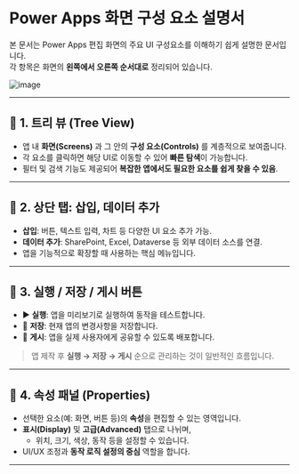# Power Apps 화면 구성 요소 설명서

본 문서는 Power Apps 편집 화면의 주요 UI 구성요소를 이해하기 쉽게 설명한 문서입니다.  
각 항목은 화면의 **왼쪽에서 오른쪽 순서대로** 정리되어 있습니다.

![image](https://github.com/user-attachments/assets/83e970c0-6243-41f4-b497-283e519d992f)

---

## 🔹 1. 트리 뷰 (Tree View)

- 앱 내 **화면(Screens)** 과 그 안의 **구성 요소(Controls)** 를 계층적으로 보여줍니다.
- 각 요소를 클릭하면 해당 UI로 이동할 수 있어 **빠른 탐색**이 가능합니다.
- 필터 및 검색 기능도 제공되어 **복잡한 앱에서도 필요한 요소를 쉽게 찾을 수 있음**.

---

## 🔹 2. 상단 탭: 삽입, 데이터 추가

- **삽입**: 버튼, 텍스트 입력, 차트 등 다양한 UI 요소 추가 가능.
- **데이터 추가**: SharePoint, Excel, Dataverse 등 외부 데이터 소스를 연결.
- 앱을 기능적으로 확장할 때 사용하는 핵심 메뉴입니다.

---

## 🔹 3. 실행 / 저장 / 게시 버튼

- ▶️ **실행**: 앱을 미리보기로 실행하여 동작을 테스트합니다.
- 💾 **저장**: 현재 앱의 변경사항을 저장합니다.
- 📢 **게시**: 앱을 실제 사용자에게 공유할 수 있도록 배포합니다.

> 앱 제작 후 **실행 → 저장 → 게시** 순으로 관리하는 것이 일반적인 흐름입니다.

---

## 🔹 4. 속성 패널 (Properties)

- 선택한 요소(예: 화면, 버튼 등)의 **속성**을 편집할 수 있는 영역입니다.
- **표시(Display)** 및 **고급(Advanced)** 탭으로 나뉘며,
  - 위치, 크기, 색상, 동작 등을 설정할 수 있습니다.
- UI/UX 조정과 **동작 로직 설정의 중심** 역할을 합니다.

---
